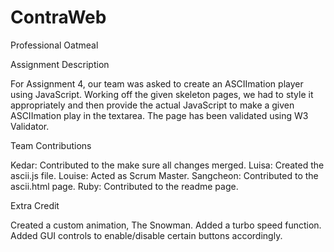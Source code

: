 ContraWeb
=========

Professional Oatmeal

Assignment Description

For Assignment 4, our team was asked to create an ASCIImation player using JavaScript. Working off the given skeleton pages, we had to style it appropriately and then provide the actual JavaScript to make a given ASCIImation play in the textarea. The page has been validated using W3 Validator.

Team Contributions

Kedar: Contributed to the make sure all changes merged.
Luisa: Created the ascii.js file.
Louise: Acted as Scrum Master.
Sangcheon: Contributed to the ascii.html page.
Ruby: Contributed to the readme page.

Extra Credit

Created a custom animation, The Snowman.
Added a turbo speed function.
Added GUI controls to enable/disable certain buttons accordingly.
